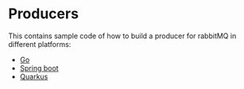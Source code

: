 # Producers

This contains sample code of how to build a producer for rabbitMQ in different platforms:

- [Go](./go/README.md)
- [Spring boot](./spring/README.md)
- [Quarkus](./quarkus/README.md)
